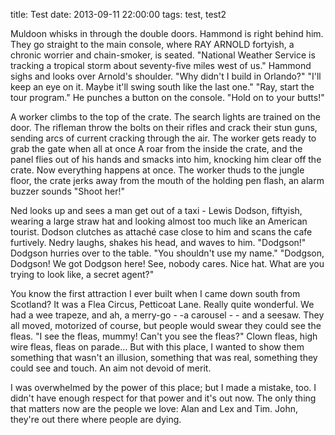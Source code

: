 title: Test
date: 2013-09-11 22:00:00
tags: test, test2

Muldoon whisks in through the double doors. Hammond is right behind him. They go straight to the main console, where RAY ARNOLD fortyish, a chronic worrier and chain-smoker, is seated. "National Weather Service is tracking a tropical storm about seventy-five miles west of us." Hammond sighs and looks over Arnold's shoulder. "Why didn't I build in Orlando?" "I'll keep an eye on it. Maybe it'll swing south like the last one." "Ray, start the tour program." He punches a button on the console. "Hold on to your butts!"

A worker climbs to the top of the crate. The search lights are trained on the door. The rifleman throw the bolts on their rifles and crack their stun guns, sending arcs of current cracking through the air. The worker gets ready to grab the gate when all at once A roar from the inside the crate, and the panel flies out of his hands and smacks into him, knocking him clear off the crate. Now everything happens at once. The worker thuds to the jungle floor, the crate jerks away from the mouth of the holding pen flash, an alarm buzzer sounds "Shoot her!"

Ned looks up and sees a man get out of a taxi - Lewis Dodson, fiftyish, wearing a large straw hat and looking almost too much like an American tourist. Dodson clutches as attaché case close to him and scans the cafe furtively. Nedry laughs, shakes his head, and waves to him. "Dodgson!" Dodgson hurries over to the table. "You shouldn't use my name." "Dodgson, Dodgson! We got Dodgson here! See, nobody cares. Nice hat. What are you trying to look like, a secret agent?"

You know the first attraction I ever built when I came down south from Scotland? It was a Flea Circus, Petticoat Lane. Really quite wonderful. We had a wee trapeze, and ah, a merry-go - -a carousel - - and a seesaw. They all moved, motorized of course, but people would swear they could see the fleas. "I see the fleas, mummy! Can't you see the fleas?" Clown fleas, high wire fleas, fleas on parade... But with this place, I wanted to show them something that wasn't an illusion, something that was real, something they could see and touch. An aim not devoid of merit.

I was overwhelmed by the power of this place; but I made a mistake, too. I didn't have enough respect for that power and it's out now. The only thing that matters now are the people we love: Alan and Lex and Tim. John, they're out there where people are dying.
